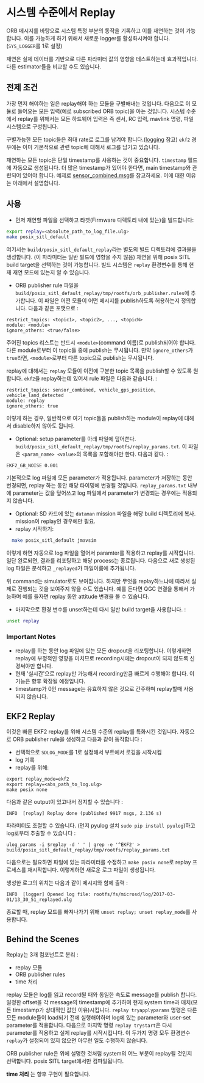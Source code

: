# 시스템 수준에서 Replay
ORB 메시지를 바탕으로 시스템 특정 부분의 동작을 기록하고 이를 재연하는 것이 가능합니다. 이를 가능하게 하기 위해서 새로운 logger를 활성화시켜야 합니다.(`SYS_LOGGER`를 1로 설정)

재연은 실제 데이터를 기반으로 다른 파라미터 값의 영향을 테스트하는데 효과적입니다. 다른 estimator들을 비교할 수도 있습니다.

## 전제 조건
가장 먼저 해야하는 일은 replay해야 하는 모듈을 구별해내는 것입니다.
다음으로 이 모듈로 들어오는 모든 입력(예로 subscribed ORB topic)을 아는 것입니다. 시스템 수준에서 replay를 위해서는 모든 하드웨어 입력은 즉 센서, RC 입력, mavlink 명령, 파일 시스템으로 구성됩니다.

구별가능한 모든 topic들은 최대 rate로 로그를 남겨야 합니다.([logging](../log/logging.md) 참고) `ekf2` 경우에는 이미 기본적으로 관련 topic에 대해서 로그를 남기고 있습니다.

재연하는 모든 topic은 단일 timestamp를 사용하는 것이 중요합니다. `timestamp` 필드에 자동으로 생성됩니다. 더 많은 timestamp가 있어야 한다면, main timestamp와 관련되어 있어야 합니다. 예제로 [sensor_combined.msg](https://github.com/PX4/Firmware/blob/master/msg/sensor_combined.msg)를 참고하세요.
이에 대한 이유는 아래에서 설명합니다.

## 사용

- 먼저 재연할 파일을 선택하고 타겟(Firmware 디렉토리 내에 있는)을 빌드합니다:
```sh
export replay=<absolute_path_to_log_file.ulg>
make posix_sitl_default
```
  여기서는 `build/posix_sitl_default_replay`라는 별도의 빌드 디렉토리에 결과물을 생성합니다. (이 파라미터는 일반 빌드에 영향을 주지 않음) 재연을 위해 posix SITL build target을 선택하는 것이 가능합니다. 빌드 시스템은 `replay` 환경변수를 통해 현재 재연 모드에 있는지 알 수 있습니다.
- ORB publisher rule 파일을
  `build/posix_sitl_default_replay/tmp/rootfs/orb_publisher.rules`에 추가합니다.
  이 파일은 어떤 모듈이 어떤 메시지를 publish하도록 허용하는지 정의합니다.
  다음과 같은 포맷으로 :
```
restrict_topics: <topic1>, <topic2>, ..., <topicN>
module: <module>
ignore_others: <true/false>
```
  주어진 topics 리스트는 반드시 `<module>`(command 이름)로 publish되어야 합니다. 다른 module로부터 이 topic들 중에 publish는 무시됩니다. 만약 `ignore_others`가 `true`라면, `<module>`로부터 다른 topic으로 publish는 무시됩니다.

  replay에 대해서는 `replay` 모듈이 이전에 구분한 topic 목록을 publish할 수 있도록 원합니다. `ekf2`을 replay하는데 있어서 rule 파일은 다음과 같습니다. :
```
restrict_topics: sensor_combined, vehicle_gps_position, vehicle_land_detected
module: replay
ignore_others: true
```

  이렇게 하는 경우, 일반적으로 여기 topic들을 publish하는 module이 replay에 대해서 disable하지 않아도 됩니다.

- Optional: setup parameter를 아래 파일에 덮어쓴다.
  `build/posix_sitl_default_replay/tmp/rootfs/replay_params.txt`.
  이 파일은 `<param_name> <value>`의 목록을 포함해야만 한다. 다음과 같다. :
```
EKF2_GB_NOISE 0.001
```

  기본적으로 log 파일에 모든 parameter가 적용됩니다. parameter가 저장하는 동안 변경되면, replay 하는 동안 해당 타이밍에 변경될 것입니다. `replay_params.txt` 내부에 parameter는 값을 덮어쓰고 log 파일에서 parameter가 변경되는 경우에는 적용되지 않습니다.
- Optional: SD 카드에 있는 `dataman` mission 파일을 해당 build 디렉토리에 복사. mission이 replay인 경우에만 필요.
- replay 시작하기:
```sh
  make posix_sitl_default jmavsim
```
  이렇게 하면 자동으로 log 파일을 열어서 paramter를 적용하고 replay를 시작합니다. 일단 완료되면, 결과를 리포팅하고 해당 process는 종료됩니다. 다음으로 새로 생성된 log 파일은 분석하고 `_replayed`가 파일이름에 추가됩니다.

  위 command는 simulator로도 보여집니다. 하지만 무엇을 replay하느냐에 따라서 실제로 진행되는 것을 보여주지 않을 수도 있습니다. 예를 든다면 QGC 연결을 통해서 가능하며 예를 들자면 replay 동안 attitude 변경을 볼 수 있습니다.

- 마지막으로 환경 변수를 unset하는데 다시 일반 build target을 사용합니다. :
```sh
unset replay
```

### Important Notes

- replay를 하는 동안 log 파일에 있는 모든 dropout을 리포팅합니다. 이렇게하면 replay에 부정적인 영향을 미치므로 recording시에는 dropout이 되지 않도록 신경써야만 합니다.
- 현재 '실시간'으로 replay만 가능해서 recording만큼 빠르게 수행해야 합니다. 이 기능은 향후 확장될 예정입니다.
- timestamp가 0인 message는 유효하지 않은 것으로 간주하며 replay할때 사용되지 않습니다.

## EKF2 Replay

이것은 빠른 EKF2 replay를 위해 시스템 수준의 replay를 특화시킨 것입니다. 자동으로 ORB publisher rule을 생성하고 다음과 같이 동작합니다 :

* 선택적으로 `SDLOG_MODE`를 1로 설정해서 부트에서 로깅을 시작시킴
* log 기록
* replay를 위해:

```
export replay_mode=ekf2
export replay=<abs_path_to_log.ulg>
make posix none
```

다음과 같은 output이 있고나서 정지할 수 있습니다 :

```
INFO  [replay] Replay done (published 9917 msgs, 2.136 s)
```

파라미터도 조절할 수 있습니다. \(먼저 pyulog 설치 `sudo pip install pyulog`\)하고 log로부터 추출할 수 있습니다 :

```
ulog_params -i $replay -d ' ' | grep -e '^EKF2' > build/posix_sitl_default_replay/tmp/rootfs/replay_params.txt
```
다음으로는 필요하면 파일에 있는 파라미터를 수정하고 `make posix none`로 replay 프로세스를 재시작합니다. 이렇게하면 새로운 로그 파일이 생성됩니다.

생성한 로그의 위치는 다음과 같이 메시지와 함께 출력 :

```
INFO  [logger] Opened log file: rootfs/fs/microsd/log/2017-03-01/13_30_51_replayed.ulg
```

종료할 때, replay 모드를 빠져나가기 위해 `unset replay; unset replay_mode`를 사용합니다.

## Behind the Scenes

Replay는 3개 컴포넌트로 분리 :
- replay 모듈
- ORB publisher rules
- time 처리

replay 모듈은 log를 읽고 record될 때와 동일한 속도로 message를 publish 합니다. 일정한 offset을 각 message의 timestamp에 추가하여 현재 system time과 매치(모든 timestamp가 상대적인 값인 이유)시킵니다. `replay tryapplyparams` 명령은 다른 모든 module들이 load되기 전에 실행해야하며 log에 있는 parameter와 user-set parameter를 적용합니다. 다음으로 마지막 명령 `replay trystart`은 다시 parameter를 적용하고 실제 replay를 시작시킵니다. 이 두가지 명령 모두 환경변수 `replay`가 설정되어 있지 않으면 아무런 일도 수행하지 않습니다.

ORB publisher rule은 위에 설명한 것처럼 system의 어느 부분이 replay될 것인지 선택합니다. posix SITL target에서만 컴파일됩니다.

**time 처리** 는 향후 구현이 필요합니다.
